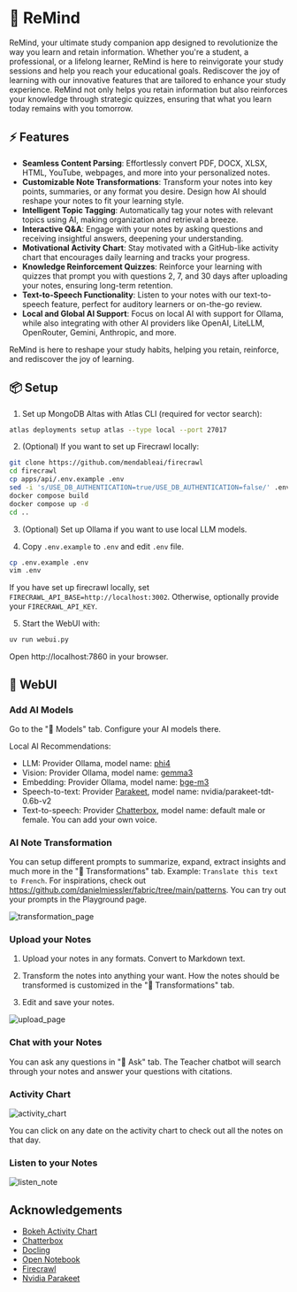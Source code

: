 # 🧠 ReMind

ReMind, your ultimate study companion app designed to revolutionize the way you learn and retain information. Whether you're a student, a professional, or a lifelong learner, ReMind is here to reinvigorate your study sessions and help you reach your educational goals. Rediscover the joy of learning with our innovative features that are tailored to enhance your study experience. ReMind not only helps you retain information but also reinforces your knowledge through strategic quizzes, ensuring that what you learn today remains with you tomorrow.

## ⚡ Features

- **Seamless Content Parsing**: Effortlessly convert PDF, DOCX, XLSX, HTML, YouTube, webpages, and more into your personalized notes.
- **Customizable Note Transformations**: Transform your notes into key points, summaries, or any format you desire. Design how AI should reshape your notes to fit your learning style.
- **Intelligent Topic Tagging**: Automatically tag your notes with relevant topics using AI, making organization and retrieval a breeze.
- **Interactive Q&A**: Engage with your notes by asking questions and receiving insightful answers, deepening your understanding.
- **Motivational Activity Chart**: Stay motivated with a GitHub-like activity chart that encourages daily learning and tracks your progress.
- **Knowledge Reinforcement Quizzes**: Reinforce your learning with quizzes that prompt you with questions 2, 7, and 30 days after uploading your notes, ensuring long-term retention.
- **Text-to-Speech Functionality**: Listen to your notes with our text-to-speech feature, perfect for auditory learners or on-the-go review.
- **Local and Global AI Support**: Focus on local AI with support for Ollama, while also integrating with other AI providers like OpenAI, LiteLLM, OpenRouter, Gemini, Anthropic, and more.

ReMind is here to reshape your study habits, helping you retain, reinforce, and rediscover the joy of learning.

## 📦 Setup

1. Set up MongoDB Altas with Atlas CLI (required for vector search):

```bash
atlas deployments setup atlas --type local --port 27017
```

2. (Optional) If you want to set up Firecrawl locally:

```bash
git clone https://github.com/mendableai/firecrawl
cd firecrawl
cp apps/api/.env.example .env
sed -i 's/USE_DB_AUTHENTICATION=true/USE_DB_AUTHENTICATION=false/' .env
docker compose build
docker compose up -d
cd ..
```

3. (Optional) Set up Ollama if you want to use local LLM models.

4. Copy `.env.example` to `.env` and edit `.env` file.

```bash
cp .env.example .env
vim .env
```

If you have set up firecrawl locally, set `FIRECRAWL_API_BASE=http://localhost:3002`. Otherwise, optionally provide your `FIRECRAWL_API_KEY`.

5. Start the WebUI with:

```bash
uv run webui.py
```

Open http://localhost:7860 in your browser.

## 🔗 WebUI

### Add AI Models

Go to the "🤖 Models" tab. Configure your AI models there.

Local AI Recommendations:
- LLM: Provider Ollama, model name: [phi4](https://ollama.com/library/phi4)
- Vision: Provider Ollama, model name: [gemma3](https://ollama.com/library/gemma3)
- Embedding: Provider Ollama, model name: [bge-m3](https://ollama.com/library/bge-m3)
- Speech-to-text: Provider [Parakeet](https://huggingface.co/nvidia/parakeet-tdt-0.6b-v2), model name: nvidia/parakeet-tdt-0.6b-v2
- Text-to-speech: Provider [Chatterbox](https://huggingface.co/ResembleAI/chatterbox), model name: default male or female. You can add your own voice.

### AI Note Transformation

You can setup different prompts to summarize, expand, extract insights and much more in the "🧩 Transformations" tab. Example: `Translate this text to French`. For inspirations, check out https://github.com/danielmiessler/fabric/tree/main/patterns. You can try out your prompts in the Playground page.


![transformation_page](assets/transformation_page.png)

### Upload your Notes

1. Upload your notes in any formats. Convert to Markdown text.

2. Transform the notes into anything your want. How the notes should be transformed is customized in the "🧩 Transformations" tab.

3. Edit and save your notes.

![upload_page](assets/upload_page.png)

### Chat with your Notes

You can ask any questions in "🤔 Ask" tab. The Teacher chatbot will search through your notes and answer your questions with citations.

### Activity Chart

![activity_chart](assets/activity_chart.png)

You can click on any date on the activity chart to check out all the notes on that day.

### Listen to your Notes

![listen_note](assets/listen_note.png)

## Acknowledgements

- [Bokeh Activity Chart](https://discourse.bokeh.org/t/heatmap-calendar/12237)
- [Chatterbox](https://github.com/resemble-ai/chatterbox)
- [Docling](https://github.com/docling-project/docling)
- [Open Notebook](https://github.com/lfnovo/open-notebook)
- [Firecrawl](https://github.com/mendableai/firecrawl)
- [Nvidia Parakeet](https://huggingface.co/nvidia/parakeet-tdt-0.6b-v2)
